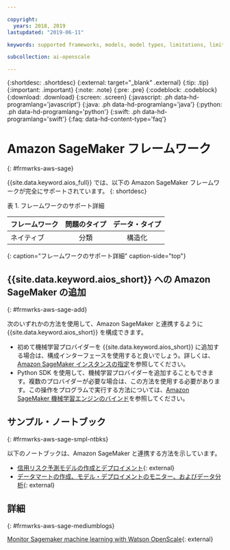 ```yaml
---

copyright:
  years: 2018, 2019
lastupdated: "2019-06-11"

keywords: supported frameworks, models, model types, limitations, limits, AWS, Sagemaker, Amazon

subcollection: ai-openscale

---
```


{:shortdesc: .shortdesc}
{:external: target="_blank" .external}
{:tip: .tip}
{:important: .important}
{:note: .note}
{:pre: .pre}
{:codeblock: .codeblock}
{:download: .download}
{:screen: .screen}
{:javascript: .ph data-hd-programlang='javascript'}
{:java: .ph data-hd-programlang='java'}
{:python: .ph data-hd-programlang='python'}
{:swift: .ph data-hd-programlang='swift'}
{:faq: data-hd-content-type='faq'}

# Amazon SageMaker フレームワーク
{: #frmwrks-aws-sage}

{{site.data.keyword.aios_full}} では、以下の Amazon SageMaker フレームワークが完全にサポートされています。
{: shortdesc}

表 1. フレームワークのサポート詳細

| フレームワーク | 問題のタイプ | データ・タイプ |
|:---|:---:|:---:|
| ネイティブ | 分類 | 構造化 |
{: caption="フレームワークのサポート詳細" caption-side="top"}


## {{site.data.keyword.aios_short}} への Amazon SageMaker の追加
{: #frmwrks-aws-sage-add}

次のいずれかの方法を使用して、Amazon SageMaker と連携するように {{site.data.keyword.aios_short}} を構成できます。

- 初めて機械学習プロバイダーを {{site.data.keyword.aios_short}} に追加する場合は、構成インターフェースを使用すると良いでしょう。詳しくは、[Amazon SageMaker インスタンスの指定](/docs/services/ai-openscale?topic=ai-openscale-csm-connect)を参照してください。
- Python SDK を使用して、機械学習プロバイダーを追加することもできます。複数のプロバイダーが必要な場合は、この方法を使用する必要があります。この操作をプログラムで実行する方法については、[Amazon SageMaker 機械学習エンジンのバインド](/docs/services/ai-openscale?topic=ai-openscale-cml-connect#cml-smbind)を参照してください。


## サンプル・ノートブック
{: #frmwrks-aws-sage-smpl-ntbks}

以下のノートブックは、Amazon SageMaker と連携する方法を示しています。

- [信用リスク予測モデルの作成とデプロイメント](https://github.com/pmservice/ai-openscale-tutorials/blob/master/notebooks/Credit%20%20model%20with%20SageMaker%20linear-learner%20.ipynb){: external}
- [データマートの作成、モデル・デプロイメントのモニター、およびデータ分析](https://github.com/pmservice/ai-openscale-tutorials/blob/master/notebooks/AI%20OpenScale%20and%20SageMaker%20ML%20Engine.ipynb){: external}


## 詳細
{: #frmwrks-aws-sage-mediumblogs}

[Monitor Sagemaker machine learning with Watson OpenScale](https://developer.ibm.com/patterns/monitor-amazon-sagemaker-machine-learning-models-with-ai-openscale//){: external}
